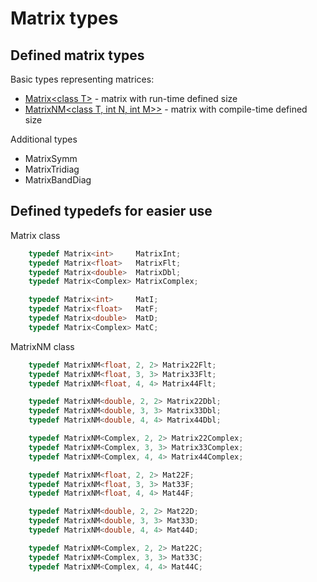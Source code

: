 # Matrix types

## Defined matrix types

Basic types representing matrices:
- [Matrix\<class T>](/docs/base/Matrix.md) - matrix with run-time defined size
- [MatrixNM\<class T, int N, int M>>](/docs/base/MatrixNM.md) - matrix with compile-time defined size

Additional types
- MatrixSymm
- MatrixTridiag
- MatrixBandDiag


## Defined typedefs for easier use

Matrix class
~~~ c++
    typedef Matrix<int>     MatrixInt;
    typedef Matrix<float>   MatrixFlt;
    typedef Matrix<double>  MatrixDbl;
    typedef Matrix<Complex> MatrixComplex;

    typedef Matrix<int>     MatI;
    typedef Matrix<float>   MatF;
    typedef Matrix<double>  MatD;
    typedef Matrix<Complex> MatC; 
~~~
MatrixNM class
~~~ c++
    typedef MatrixNM<float, 2, 2> Matrix22Flt;
    typedef MatrixNM<float, 3, 3> Matrix33Flt;
    typedef MatrixNM<float, 4, 4> Matrix44Flt;

    typedef MatrixNM<double, 2, 2> Matrix22Dbl;
    typedef MatrixNM<double, 3, 3> Matrix33Dbl;
    typedef MatrixNM<double, 4, 4> Matrix44Dbl;

    typedef MatrixNM<Complex, 2, 2> Matrix22Complex;
    typedef MatrixNM<Complex, 3, 3> Matrix33Complex;
    typedef MatrixNM<Complex, 4, 4> Matrix44Complex;

    typedef MatrixNM<float, 2, 2> Mat22F;
    typedef MatrixNM<float, 3, 3> Mat33F;
    typedef MatrixNM<float, 4, 4> Mat44F;

    typedef MatrixNM<double, 2, 2> Mat22D;
    typedef MatrixNM<double, 3, 3> Mat33D;
    typedef MatrixNM<double, 4, 4> Mat44D;

    typedef MatrixNM<Complex, 2, 2> Mat22C;
    typedef MatrixNM<Complex, 3, 3> Mat33C;
    typedef MatrixNM<Complex, 4, 4> Mat44C;
~~~
